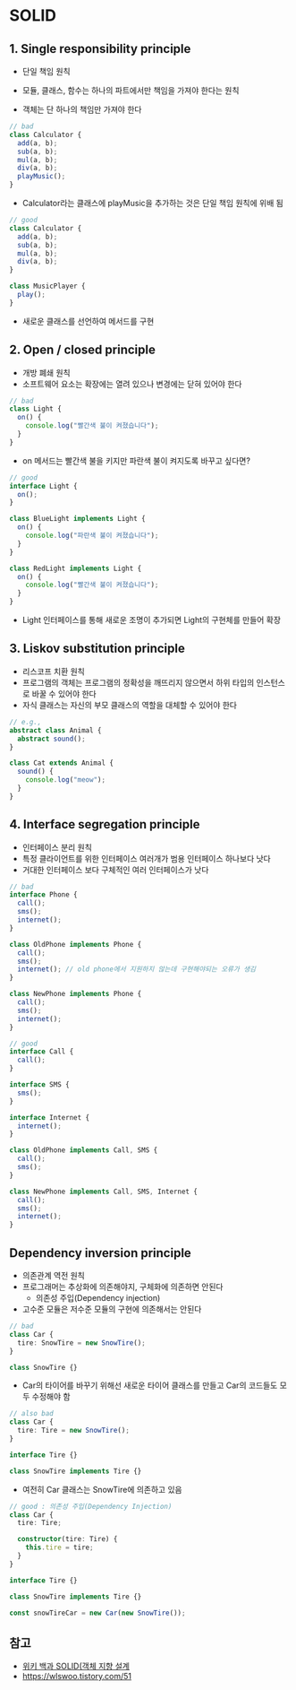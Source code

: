 # SOLID

## 1. Single responsibility principle

- 단일 책임 원칙
- 모듈, 클래스, 함수는 하나의 파트에서만 책임을 가져야 한다는 원칙

- 객체는 단 하나의 책임만 가져야 한다

```ts
// bad
class Calculator {
  add(a, b);
  sub(a, b);
  mul(a, b);
  div(a, b);
  playMusic();
}
```

- Calculator라는 클래스에 playMusic을 추가하는 것은 단일 책임 원칙에 위배 됨

```ts
// good
class Calculator {
  add(a, b);
  sub(a, b);
  mul(a, b);
  div(a, b);
}

class MusicPlayer {
  play();
}
```

- 새로운 클래스를 선언하여 메서드를 구현

## 2. Open / closed principle

- 개방 폐쇄 원칙
- 소프트웨어 요소는 확장에는 열려 있으나 변경에는 닫혀 있어야 한다

```ts
// bad
class Light {
  on() {
    console.log("빨간색 불이 켜졌습니다");
  }
}
```

- on 메서드는 빨간색 불을 키지만 파란색 불이 켜지도록 바꾸고 싶다면?

```ts
// good
interface Light {
  on();
}

class BlueLight implements Light {
  on() {
    console.log("파란색 불이 켜졌습니다");
  }
}

class RedLight implements Light {
  on() {
    console.log("빨간색 불이 켜졌습니다");
  }
}
```

- Light 인터페이스를 통해 새로운 조명이 추가되면 Light의 구현체를 만들어 확장

## 3. Liskov substitution principle

- 리스코프 치환 원칙
- 프로그램의 객체는 프로그램의 정확성을 깨뜨리지 않으면서 하위 타입의 인스턴스로 바꿀 수 있어야 한다
- 자식 클래스는 자신의 부모 클래스의 역할을 대체할 수 있어야 한다

```ts
// e.g.,
abstract class Animal {
  abstract sound();
}

class Cat extends Animal {
  sound() {
    console.log("meow");
  }
}
```

## 4. Interface segregation principle

- 인터페이스 분리 원칙
- 특정 클라이언트를 위한 인터페이스 여러개가 범용 인터페이스 하나보다 낫다
- 거대한 인터페이스 보다 구체적인 여러 인터페이스가 낫다

```ts
// bad
interface Phone {
  call();
  sms();
  internet();
}

class OldPhone implements Phone {
  call();
  sms();
  internet(); // old phone에서 지원하지 않는데 구현해야되는 오류가 생김
}

class NewPhone implements Phone {
  call();
  sms();
  internet();
}
```

```ts
// good
interface Call {
  call();
}

interface SMS {
  sms();
}

interface Internet {
  internet();
}

class OldPhone implements Call, SMS {
  call();
  sms();
}

class NewPhone implements Call, SMS, Internet {
  call();
  sms();
  internet();
}
```

## Dependency inversion principle

- 의존관계 역전 원칙
- 프로그래머는 추상화에 의존해야지, 구체화에 의존하면 안된다
  - 의존성 주입(Dependency injection)
- 고수준 모듈은 저수준 모듈의 구현에 의존해서는 안된다

```ts
// bad
class Car {
  tire: SnowTire = new SnowTire();
}

class SnowTire {}
```

- Car의 타이어를 바꾸기 위해선 새로운 타이어 클래스를 만들고 Car의 코드들도 모두 수정해야 함

```ts
// also bad
class Car {
  tire: Tire = new SnowTire();
}

interface Tire {}

class SnowTire implements Tire {}
```

- 여전히 Car 클래스는 SnowTire에 의존하고 있음

```ts
// good : 의존성 주입(Dependency Injection)
class Car {
  tire: Tire;

  constructor(tire: Tire) {
    this.tire = tire;
  }
}

interface Tire {}

class SnowTire implements Tire {}

const snowTireCar = new Car(new SnowTire());
```

## 참고

- [위키 백과 SOLID(객체 지향 설계](<https://ko.wikipedia.org/wiki/SOLID_(%EA%B0%9D%EC%B2%B4_%EC%A7%80%ED%96%A5_%EC%84%A4%EA%B3%84)>)
- https://wlswoo.tistory.com/51
